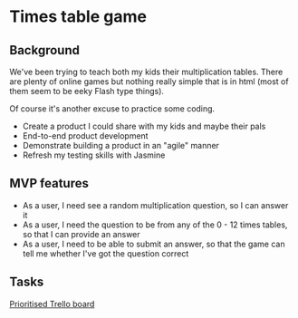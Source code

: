 # Times table game

## Background

We've been trying to teach both my kids their multiplication tables. There are plenty of online games but nothing really simple that is in html (most of them seem to be eeky Flash type things).

Of course it's another excuse to practice some coding.

- Create a product I could share with my kids and maybe their pals
- End-to-end product development
- Demonstrate building a product in an "agile" manner
- Refresh my testing skills with Jasmine

## MVP features

- As a user, I need see a random multiplication question, so I can answer it
- As a user, I need the question to be from any of the 0 - 12 times tables, so that I can provide an answer
- As a user, I need to be able to submit an answer, so that the game can tell me whether I've got the question correct


## Tasks

[Prioritised Trello board](https://trello.com/b/tvLePftg/times-tables)
